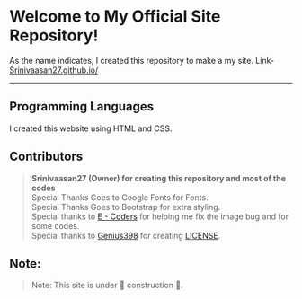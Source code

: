 # Welcome to My Official Site Repository!
As the name indicates, I created this repository to make a my site. Link- <a href="https://srinivaasan27.github.io/" >Srinivaasan27.github.io/</a>
<hr />

## Programming Languages
I created this website using HTML and CSS.

## Contributors
> **Srinivaasan27 (Owner) for creating this repository and most of the codes**<br>
> Special Thanks Goes to Google Fonts for Fonts.<br>
> Special Thanks Goes to Bootstrap for extra styling.<br>
> Special thanks to <a href="https://github.com/e-coders">E - Coders</a> for helping me fix the image bug and for some codes.<br>
> Special thanks to <a href="https://github.com/Genius398">Genius398</a> for creating <a href="https://github.com/Srinivaasan27/Srinivaasan27.github.io/blob/main/LICENSE.md">LICENSE</a>.<br>

## Note:
> Note: This site is under 🚧 construction 🚧.
